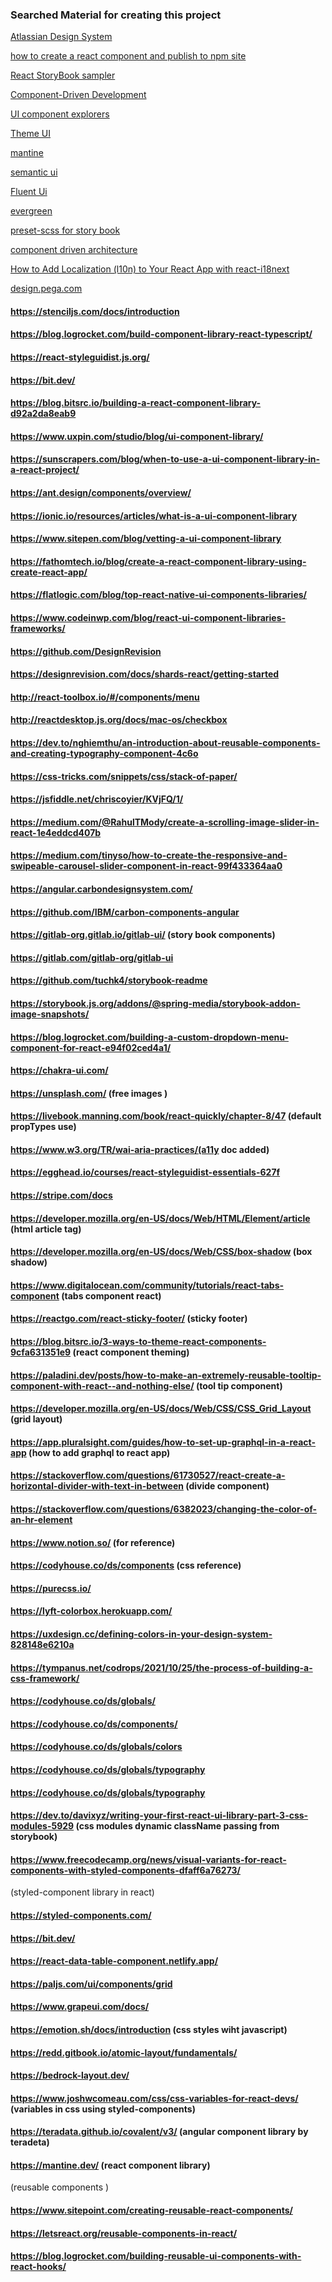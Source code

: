 ### Searched Material for creating this project
[Atlassian Design System](https://atlassian.design/)

[how to create a react component and publish to npm site](https://fathomtech.io/blog/create-a-react-component-library-using-create-react-app/)

[React StoryBook sampler](https://stackblitz.com/edit/storybook-kitchen-sink)

[Component-Driven Development](https://www.chromatic.com/blog/component-driven-development/)

[UI component explorers ](https://www.chromatic.com/blog/ui-component-explorers---your-new-favorite-tool/)

[Theme UI](https://theme-ui.com/components/variants)

[mantine](https://mantine.dev/)

[semantic ui](https://react.semantic-ui.com/elements/button/)

[Fluent Ui](https://developer.microsoft.com/en-us/fluentui)

[evergreen](https://evergreen.segment.com/components)

[preset-scss for story book](https://github.com/storybookjs/presets/tree/master/packages/preset-scss)

[component driven architecture](https://www.componentdriven.org/)

[How to Add Localization (l10n) to Your React App with react-i18next](https://www.freecodecamp.org/news/how-to-add-localization-to-your-react-app/)

[design.pega.com](https://design.pega.com/design/getting-started/)


#### https://stenciljs.com/docs/introduction
#### https://blog.logrocket.com/build-component-library-react-typescript/
#### https://react-styleguidist.js.org/
#### https://bit.dev/
#### https://blog.bitsrc.io/building-a-react-component-library-d92a2da8eab9
#### https://www.uxpin.com/studio/blog/ui-component-library/
#### https://sunscrapers.com/blog/when-to-use-a-ui-component-library-in-a-react-project/
#### https://ant.design/components/overview/
#### https://ionic.io/resources/articles/what-is-a-ui-component-library
#### https://www.sitepen.com/blog/vetting-a-ui-component-library
#### https://fathomtech.io/blog/create-a-react-component-library-using-create-react-app/
#### https://flatlogic.com/blog/top-react-native-ui-components-libraries/
#### https://www.codeinwp.com/blog/react-ui-component-libraries-frameworks/
#### https://github.com/DesignRevision
#### https://designrevision.com/docs/shards-react/getting-started
#### http://react-toolbox.io/#/components/menu
#### http://reactdesktop.js.org/docs/mac-os/checkbox
#### https://dev.to/nghiemthu/an-introduction-about-reusable-components-and-creating-typography-component-4c6o
#### https://css-tricks.com/snippets/css/stack-of-paper/
#### https://jsfiddle.net/chriscoyier/KVjFQ/1/
#### https://medium.com/@RahulTMody/create-a-scrolling-image-slider-in-react-1e4eddcd407b
#### https://medium.com/tinyso/how-to-create-the-responsive-and-swipeable-carousel-slider-component-in-react-99f433364aa0
#### https://angular.carbondesignsystem.com/
#### https://github.com/IBM/carbon-components-angular
#### https://gitlab-org.gitlab.io/gitlab-ui/ (story book components)
#### https://gitlab.com/gitlab-org/gitlab-ui
#### https://github.com/tuchk4/storybook-readme
#### https://storybook.js.org/addons/@spring-media/storybook-addon-image-snapshots/
#### https://blog.logrocket.com/building-a-custom-dropdown-menu-component-for-react-e94f02ced4a1/
#### https://chakra-ui.com/
#### https://unsplash.com/ (free images )
#### https://livebook.manning.com/book/react-quickly/chapter-8/47 (default propTypes use)
#### https://www.w3.org/TR/wai-aria-practices/(a11y doc added)
#### https://egghead.io/courses/react-styleguidist-essentials-627f
#### https://stripe.com/docs
#### https://developer.mozilla.org/en-US/docs/Web/HTML/Element/article (html article tag)
#### https://developer.mozilla.org/en-US/docs/Web/CSS/box-shadow (box shadow)
#### https://www.digitalocean.com/community/tutorials/react-tabs-component (tabs component react)
#### https://reactgo.com/react-sticky-footer/ (sticky footer)
#### https://blog.bitsrc.io/3-ways-to-theme-react-components-9cfa631351e9 (react component theming)
#### https://paladini.dev/posts/how-to-make-an-extremely-reusable-tooltip-component-with-react--and-nothing-else/ (tool tip component)
#### https://developer.mozilla.org/en-US/docs/Web/CSS/CSS_Grid_Layout (grid layout)
#### https://app.pluralsight.com/guides/how-to-set-up-graphql-in-a-react-app (how to add graphql to react app)
#### https://stackoverflow.com/questions/61730527/react-create-a-horizontal-divider-with-text-in-between (divide component)
#### https://stackoverflow.com/questions/6382023/changing-the-color-of-an-hr-element
#### https://www.notion.so/ (for reference)
#### https://codyhouse.co/ds/components (css reference)
#### https://purecss.io/
#### https://lyft-colorbox.herokuapp.com/
#### https://uxdesign.cc/defining-colors-in-your-design-system-828148e6210a
#### https://tympanus.net/codrops/2021/10/25/the-process-of-building-a-css-framework/
#### https://codyhouse.co/ds/globals/
#### https://codyhouse.co/ds/components/
#### https://codyhouse.co/ds/globals/colors
#### https://codyhouse.co/ds/globals/typography
#### https://codyhouse.co/ds/globals/typography
#### https://dev.to/davixyz/writing-your-first-react-ui-library-part-3-css-modules-5929 (css modules dynamic className passing from storybook)
#### https://www.freecodecamp.org/news/visual-variants-for-react-components-with-styled-components-dfaff6a76273/
(styled-component library in react)
#### https://styled-components.com/
#### https://bit.dev/
#### https://react-data-table-component.netlify.app/
#### https://paljs.com/ui/components/grid
#### https://www.grapeui.com/docs/
#### https://emotion.sh/docs/introduction (css styles wiht javascript)
#### https://redd.gitbook.io/atomic-layout/fundamentals/
#### https://bedrock-layout.dev/
#### https://www.joshwcomeau.com/css/css-variables-for-react-devs/ (variables in css using styled-components)
#### https://teradata.github.io/covalent/v3/ (angular component library by teradeta)
#### https://mantine.dev/ (react component library)


(reusable components )
#### https://www.sitepoint.com/creating-reusable-react-components/
#### https://letsreact.org/reusable-components-in-react/
#### https://blog.logrocket.com/building-reusable-ui-components-with-react-hooks/



